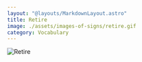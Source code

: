 ```yaml
---
layout: "@layouts/MarkdownLayout.astro"
title: Retire
image: ./assets/images-of-signs/retire.gif
category: Vocabulary
---
```


![Retire](@signs/retire.gif)
